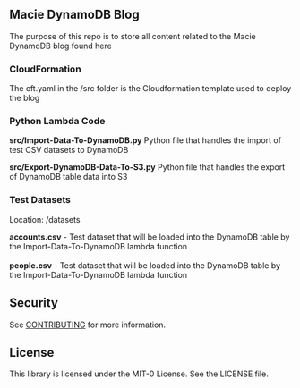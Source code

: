 ## Macie DynamoDB Blog

The purpose of this repo is to store all content related to the Macie DynamoDB blog found here <Blog URL will go here>

### CloudFormation

The cft.yaml in the /src folder is the Cloudformation template used to deploy the blog

### Python Lambda Code

**src/Import-Data-To-DynamoDB.py**
Python file that handles the import of test CSV datasets to DynamoDB

**src/Export-DynamoDB-Data-To-S3.py**
Python file that handles the export of DynamoDB table data into S3

### Test Datasets

Location: /datasets

**accounts.csv** - Test dataset that will be loaded into the DynamoDB table by the Import-Data-To-DynamoDB lambda function
<br><br>
**people.csv** - Test dataset that will be loaded into the DynamoDB table by the Import-Data-To-DynamoDB lambda function

## Security

See [CONTRIBUTING](CONTRIBUTING.md#security-issue-notifications) for more information.

## License

This library is licensed under the MIT-0 License. See the LICENSE file.
